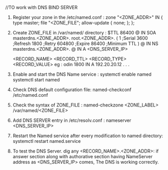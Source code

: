 //TO work with DNS BIND SERVER

1. Register your zone in the /etc/named.conf :
	zone "<ZONE_ADDR>" IN {
	type master;
	file "<ZONE_FILE";
	allow-update { none; };
	};

2. Create ZONE_FILE in /var/named/ directory :
	$TTL 86400
	@   IN  SOA     masterdns.<ZONE_ADDR>. root.<ZONE_ADDR>. (
	        1  ;Serial
	        3600        ;Refresh
	        1800        ;Retry
	        604800      ;Expire
	        86400       ;Minimum TTL
	)
	@       IN  NS          masterdns.<ZONE_ADDR>.
	@       IN  A           <DNS_SERVER_IP>
	
	<RECORD_NAME> <RECORD_TTL> <RECORD_TYPE> <RECORD_VALUE> eg : odin 1800 IN A 192.20.20.12
	.
	.
	.

3. Enable and start the DNS Name service : 
	systemctl enable named
	systemctl start named

4. Check DNS default configuration file:
	named-checkconf /etc/named.conf

5. Check the syntax of ZONE_FILE : 
	named-checkzone <ZONE_LABEL> /var/named/<ZONE_FILE>

6. Add DNS SERVER entry in /etc/resolv.conf :
	nameserver <DNS_SERVER_IP>

7. Restart the Named service after every modification to named directory:
	systemctl restart named.service

8. To test the DNS Server. dig any <RECORD_NAME>.<ZONE_ADDR>:
	if answer section along with authorative section having NameServer address as <DNS_SERVER_IP> comes, The DNS is working correctly.
